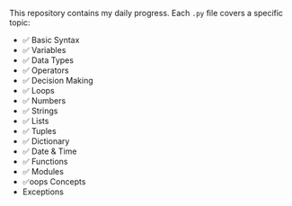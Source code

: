 This repository contains my daily progress. Each `.py` file covers a specific topic:
- ✅ Basic Syntax
- ✅ Variables
- ✅ Data Types
- ✅ Operators
- ✅ Decision Making
- ✅ Loops
- ✅ Numbers
- ✅ Strings
- ✅ Lists
- ✅ Tuples
- ✅ Dictionary
- ✅ Date & Time
- ✅ Functions
- ✅ Modules
- ✅oops Concepts
-  Exceptions
